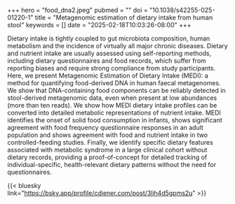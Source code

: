 +++
hero = "food_dna2.jpeg"
pubmed = ""
doi = "10.1038/s42255-025-01220-1"
title = "Metagenomic estimation of dietary intake from human stool"
keywords = []
date = "2025-02-18T10:03:26-08:00"
+++

Dietary intake is tightly coupled to gut microbiota composition, human metabolism and
the incidence of virtually all major chronic diseases. Dietary and nutrient intake are
usually assessed using self-reporting methods, including dietary questionnaires and food
records, which suffer from reporting biases and require strong compliance from study
participants. Here, we present Metagenomic Estimation of Dietary Intake (MEDI): a method
for quantifying food-derived DNA in human faecal metagenomes. We show that
DNA-containing food components can be reliably detected in stool-derived metagenomic
data, even when present at low abundances (more than ten reads). We show how MEDI
dietary intake profiles can be converted into detailed metabolic representations of
nutrient intake. MEDI identifies the onset of solid food consumption in infants, shows
significant agreement with food frequency questionnaire responses in an adult population
and shows agreement with food and nutrient intake in two controlled-feeding studies.
Finally, we identify specific dietary features associated with metabolic syndrome in a
large clinical cohort without dietary records, providing a proof-of-concept for detailed
tracking of individual-specific, health-relevant dietary patterns without the need for
questionnaires.

{{< bluesky link="https://bsky.app/profile/cdiener.com/post/3lih4d5gpms2u" >}}
